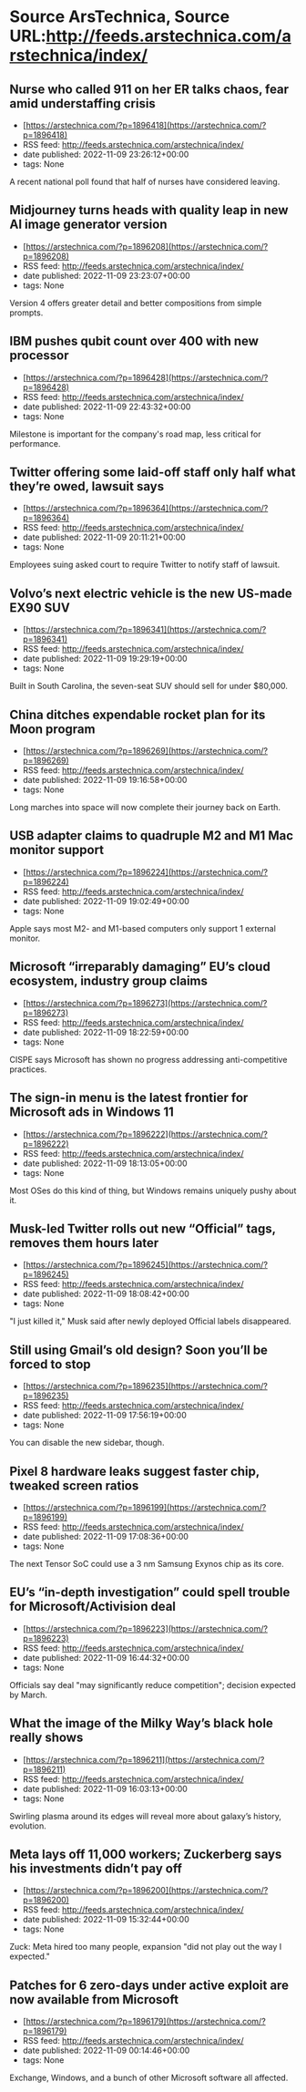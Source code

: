 # Source ArsTechnica, Source URL:http://feeds.arstechnica.com/arstechnica/index/

## Nurse who called 911 on her ER talks chaos, fear amid understaffing crisis
 - [https://arstechnica.com/?p=1896418](https://arstechnica.com/?p=1896418)
 - RSS feed: http://feeds.arstechnica.com/arstechnica/index/
 - date published: 2022-11-09 23:26:12+00:00
 - tags: None

A recent national poll found that half of nurses have considered leaving.

## Midjourney turns heads with quality leap in new AI image generator version
 - [https://arstechnica.com/?p=1896208](https://arstechnica.com/?p=1896208)
 - RSS feed: http://feeds.arstechnica.com/arstechnica/index/
 - date published: 2022-11-09 23:23:07+00:00
 - tags: None

Version 4 offers greater detail and better compositions from simple prompts.

## IBM pushes qubit count over 400 with new processor
 - [https://arstechnica.com/?p=1896428](https://arstechnica.com/?p=1896428)
 - RSS feed: http://feeds.arstechnica.com/arstechnica/index/
 - date published: 2022-11-09 22:43:32+00:00
 - tags: None

Milestone is important for the company's road map, less critical for performance.

## Twitter offering some laid-off staff only half what they’re owed, lawsuit says
 - [https://arstechnica.com/?p=1896364](https://arstechnica.com/?p=1896364)
 - RSS feed: http://feeds.arstechnica.com/arstechnica/index/
 - date published: 2022-11-09 20:11:21+00:00
 - tags: None

Employees suing asked court to require Twitter to notify staff of lawsuit.

## Volvo’s next electric vehicle is the new US-made EX90 SUV
 - [https://arstechnica.com/?p=1896341](https://arstechnica.com/?p=1896341)
 - RSS feed: http://feeds.arstechnica.com/arstechnica/index/
 - date published: 2022-11-09 19:29:19+00:00
 - tags: None

Built in South Carolina, the seven-seat SUV should sell for under $80,000.

## China ditches expendable rocket plan for its Moon program
 - [https://arstechnica.com/?p=1896269](https://arstechnica.com/?p=1896269)
 - RSS feed: http://feeds.arstechnica.com/arstechnica/index/
 - date published: 2022-11-09 19:16:58+00:00
 - tags: None

Long marches into space will now complete their journey back on Earth.

## USB adapter claims to quadruple M2 and M1 Mac monitor support
 - [https://arstechnica.com/?p=1896224](https://arstechnica.com/?p=1896224)
 - RSS feed: http://feeds.arstechnica.com/arstechnica/index/
 - date published: 2022-11-09 19:02:49+00:00
 - tags: None

Apple says most M2- and M1-based computers only support 1 external monitor.

## Microsoft “irreparably damaging” EU’s cloud ecosystem, industry group claims
 - [https://arstechnica.com/?p=1896273](https://arstechnica.com/?p=1896273)
 - RSS feed: http://feeds.arstechnica.com/arstechnica/index/
 - date published: 2022-11-09 18:22:59+00:00
 - tags: None

CISPE says Microsoft has shown no progress addressing anti-competitive practices.

## The sign-in menu is the latest frontier for Microsoft ads in Windows 11
 - [https://arstechnica.com/?p=1896222](https://arstechnica.com/?p=1896222)
 - RSS feed: http://feeds.arstechnica.com/arstechnica/index/
 - date published: 2022-11-09 18:13:05+00:00
 - tags: None

Most OSes do this kind of thing, but Windows remains uniquely pushy about it.

## Musk-led Twitter rolls out new “Official” tags, removes them hours later
 - [https://arstechnica.com/?p=1896245](https://arstechnica.com/?p=1896245)
 - RSS feed: http://feeds.arstechnica.com/arstechnica/index/
 - date published: 2022-11-09 18:08:42+00:00
 - tags: None

"I just killed it," Musk said after newly deployed Official labels disappeared.

## Still using Gmail’s old design? Soon you’ll be forced to stop
 - [https://arstechnica.com/?p=1896235](https://arstechnica.com/?p=1896235)
 - RSS feed: http://feeds.arstechnica.com/arstechnica/index/
 - date published: 2022-11-09 17:56:19+00:00
 - tags: None

You can disable the new sidebar, though.

## Pixel 8 hardware leaks suggest faster chip, tweaked screen ratios
 - [https://arstechnica.com/?p=1896199](https://arstechnica.com/?p=1896199)
 - RSS feed: http://feeds.arstechnica.com/arstechnica/index/
 - date published: 2022-11-09 17:08:36+00:00
 - tags: None

The next Tensor SoC could use a 3 nm Samsung Exynos chip as its core.

## EU’s “in-depth investigation” could spell trouble for Microsoft/Activision deal
 - [https://arstechnica.com/?p=1896223](https://arstechnica.com/?p=1896223)
 - RSS feed: http://feeds.arstechnica.com/arstechnica/index/
 - date published: 2022-11-09 16:44:32+00:00
 - tags: None

Officials say deal "may significantly reduce competition"; decision expected by March.

## What the image of the Milky Way’s black hole really shows
 - [https://arstechnica.com/?p=1896211](https://arstechnica.com/?p=1896211)
 - RSS feed: http://feeds.arstechnica.com/arstechnica/index/
 - date published: 2022-11-09 16:03:13+00:00
 - tags: None

Swirling plasma around its edges will reveal more about galaxy’s history, evolution.

## Meta lays off 11,000 workers; Zuckerberg says his investments didn’t pay off
 - [https://arstechnica.com/?p=1896200](https://arstechnica.com/?p=1896200)
 - RSS feed: http://feeds.arstechnica.com/arstechnica/index/
 - date published: 2022-11-09 15:32:44+00:00
 - tags: None

Zuck: Meta hired too many people, expansion "did not play out the way I expected."

## Patches for 6 zero-days under active exploit are now available from Microsoft
 - [https://arstechnica.com/?p=1896179](https://arstechnica.com/?p=1896179)
 - RSS feed: http://feeds.arstechnica.com/arstechnica/index/
 - date published: 2022-11-09 00:14:46+00:00
 - tags: None

Exchange, Windows, and a bunch of other Microsoft software all affected.
